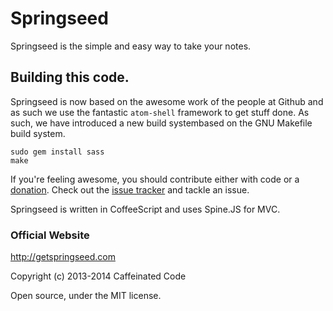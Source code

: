 # Springseed

Springseed is the simple and easy way to take your notes.

## Building this code.
Springseed is now based on the awesome work of the people at Github and as such we use the fantastic `atom-shell` framework to get stuff done. As such, we have introduced a new build systembased on the GNU Makefile build system.

    sudo gem install sass
    make

If you're feeling awesome, you should contribute either with code or a [donation](http://getspringseed.com/donate). Check out the [issue tracker](https://github.com/consindo/notes/issues) and tackle an issue.

Springseed is written in CoffeeScript and uses Spine.JS for MVC.

### Official Website

<http://getspringseed.com>

Copyright (c) 2013-2014 Caffeinated Code

Open source, under the MIT license.
